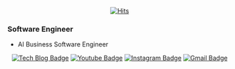 <div align=center>

[![Hits](https://hits.seeyoufarm.com/api/count/incr/badge.svg?url=https%3A%2F%2Fgithub.com%2Fchloe-kks&count_bg=%2379C83D&title_bg=%23555555&icon=&icon_color=%23E7E7E7&title=hits&edge_flat=false)](https://hits.seeyoufarm.com)

</div>

### Software Engineer
- AI Business Software Engineer

<div align=center>

[![Tech Blog Badge](http://img.shields.io/badge/-Tech%20blog-black?style=flat-square&logo=github&link=https://chloe-kks.github.io/)](https://chloe-kks.github.io/) 
[![Youtube Badge](https://img.shields.io/badge/Youtube-ff0000?style=flat-square&logo=youtube&link=https://www.youtube.com/c/hahahaYouTube)](https://www.youtube.com/c/hahahaYoutube) 
[![Instagram Badge](https://img.shields.io/badge/-Instagram-dd2a7b?style=flat-square&logo=instagram&logoColor=white&link=https://www.instagram.com/k._.kks/)](https://www.instagram.com/k._.kks/) 
[![Gmail Badge](https://img.shields.io/badge/-Gmail-d14836?style=flat-square&logo=Gmail&logoColor=white&link=mailto:kks.chloe@gmail.com)](mailto:kks.chloe@gmail.com)
</div>
